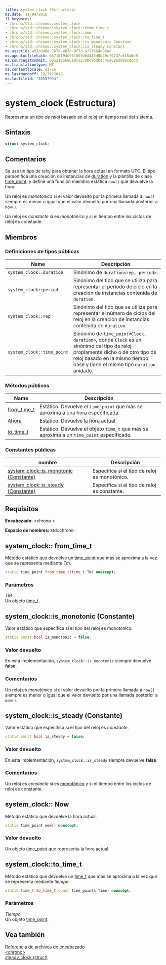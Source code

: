 ```yaml
---
title: system_clock (Estructura)
ms.date: 11/04/2016
f1_keywords:
- chrono/std::chrono::system_clock
- chrono/std::chrono::system_clock::from_time_t
- chrono/std::chrono::system_clock::now
- chrono/std::chrono::system_clock::to_time_t
- chrono/std::chrono::system_clock::is_monotonic Constant
- chrono/std::chrono::system_clock::is_steady Constant
ms.assetid: a97bd46e-267a-4836-9f7d-af1f664e99ae
ms.openlocfilehash: 66710f94d96f069d6d388d6b49c76747c618a0d0
ms.sourcegitcommit: 6052185696adca270bc9bdbec45a626dd89cdcdd
ms.translationtype: MT
ms.contentlocale: es-ES
ms.lasthandoff: 10/31/2018
ms.locfileid: "50557994"
---
```

# <a name="systemclock-structure"></a>system_clock (Estructura)

Representa un *tipo de reloj* basado en el reloj en tiempo real del sistema.

## <a name="syntax"></a>Sintaxis

```cpp
struct system_clock;
```

## <a name="remarks"></a>Comentarios

Se usa un *tipo de reloj* para obtener la hora actual en formato UTC. El tipo personifica una creación de instancias de [duration](../standard-library/duration-class.md) y la plantilla de clase [time_point](../standard-library/time-point-class.md), y define una función miembro estática `now()` que devuelve la hora.

Un reloj es *monotónico* si el valor devuelto por la primera llamada a `now()` siempre es menor o igual que el valor devuelto por una llamada posterior a `now()`.

Un reloj es *constante* si es *monotónico* y si el tiempo entre los ciclos de reloj es constante.

## <a name="members"></a>Miembros

### <a name="public-typedefs"></a>Definiciones de tipos públicas

|Name|Descripción|
|----------|-----------------|
|`system_clock::duration`|Sinónimo de `duration<rep, period>`.|
|`system_clock::period`|Sinónimo del tipo que se utiliza para representar el período de ciclo en la creación de instancias contenida de `duration`.|
|`system_clock::rep`|Sinónimo del tipo que se utiliza para representar el número de ciclos del reloj en la creación de instancias contenida de `duration`.|
|`system_clock::time_point`|Sinónimo de `time_point<Clock, duration>`, donde `Clock` es un sinónimo del tipo de reloj propiamente dicho o de otro tipo de reloj basado en la mismo tiempo base y tiene el mismo tipo `duration` anidado.|

### <a name="public-methods"></a>Métodos públicos

|Name|Descripción|
|----------|-----------------|
|[from_time_t](#from_time_t)|Estático. Devuelve el `time_point` que más se aproxima a una hora especificada.|
|[Ahora](#now)|Estático. Devuelve la hora actual.|
|[to_time_t](#to_time_t)|Estático. Devuelve el objeto `time_t` que más se aproxima a un `time_point` especificado.|

### <a name="public-constants"></a>Constantes públicas

|nombre|Descripción|
|----------|-----------------|
|[system_clock::is_monotonic (Constante)](#is_monotonic_constant)|Especifica si el tipo de reloj es monotónico.|
|[system_clock::is_steady (Constante)](#is_steady_constant)|Especifica si el tipo de reloj es constante.|

## <a name="requirements"></a>Requisitos

**Encabezado:** \<chrono >

**Espacio de nombres:** std::chrono

## <a name="from_time_t"></a>  system_clock:: from_time_t

Método estático que devuelve un [time_point](../standard-library/time-point-class.md) que más se aproxima a la vez que se representa mediante *Tm*.

```cpp
static time_point from_time_t(time_t Tm) noexcept;
```

### <a name="parameters"></a>Parámetros

*TM*<br/>
Un objeto [time_t](../c-runtime-library/standard-types.md).

## <a name="is_monotonic_constant"></a>  system_clock::is_monotonic (Constante)

Valor estático que especifica si el tipo del reloj es monotónico.

```cpp
static const bool is_monotonic = false;
```

### <a name="return-value"></a>Valor devuelto

En esta implementación, `system_clock::is_monotonic` siempre devuelve **false**.

### <a name="remarks"></a>Comentarios

Un reloj es *monotónico* si el valor devuelto por la primera llamada a `now()` siempre es menor o igual que el valor devuelto por una llamada posterior a `now()`.

## <a name="is_steady_constant"></a>  system_clock::is_steady (Constante)

Valor estático que especifica si el tipo del reloj es *constante*.

```cpp
static const bool is_steady = false;
```

### <a name="return-value"></a>Valor devuelto

En esta implementación, `system_clock::is_steady` siempre devuelve **false**.

### <a name="remarks"></a>Comentarios

Un reloj es *constante* si es [monotónico](#is_monotonic_constant) y si el tiempo entre los ciclos de reloj es constante.

## <a name="now"></a>  system_clock:: Now

Método estático que devuelve la hora actual.

```cpp
static time_point now() noexcept;
```

### <a name="return-value"></a>Valor devuelto

Un objeto [time_point](../standard-library/time-point-class.md) que representa la hora actual.

## <a name="to_time_t"></a>  system_clock::to_time_t

Método estático que devuelve un [time_t](../c-runtime-library/standard-types.md) que más se aproxima a la vez que se representa mediante *tiempo*.

```cpp
static time_t to_time_t(const time_point& Time) noexcept;
```

### <a name="parameters"></a>Parámetros

*Tiempo*<br/>
Un objeto [time_point](../standard-library/time-point-class.md).

## <a name="see-also"></a>Vea también

[Referencia de archivos de encabezado](../standard-library/cpp-standard-library-header-files.md)<br/>
[\<chrono>](../standard-library/chrono.md)<br/>
[steady_clock (struct)](../standard-library/steady-clock-struct.md)<br/>
